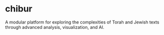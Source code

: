 # chibur
A modular platform for exploring the complexities of Torah and Jewish texts through advanced analysis, visualization, and AI.
